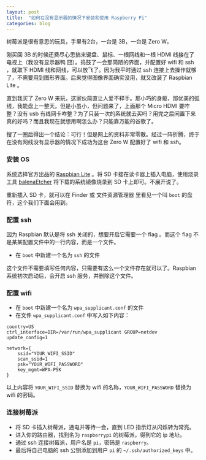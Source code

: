 ```yaml
---
layout: post
title:  "如何在没有显示器的情况下安装和使用 Raspberry Pi"
categories: blog
---
```

树莓派是很有意思的玩具，手里有2台，一台是 3B，一台是 Zero W。

刚买回 3B 的时候还费尽心思搞来键盘、鼠标、一根网线和一根 HDMI 线接在了电视上（我没有显示器鸭 囧）。捣鼓了一会那简陋的界面，并配置好 wifi 和 ssh ，就取下 HDMI 线和网线，可以放飞了。因为我平时通过 ssh 连接上去操作就够了，不需要用到图形界面。后来觉得图像界面确实没用，就又改装了 Raspbian Lite 。

直到我买了 Zero W 来玩，这家伙简直让人爱不释手。那小巧的身躯，那优美的弧线，我能盘上一整天。但是小虽小，但问题来了，上面那个 Micro HDMI 要咋整？没有 usb 有线网卡咋整？为了只装一次的系统就去买吗？用完之后闲置下来真的好吗？而且我现在就想用啊怎么办？只能靠万能的谷歌了。

搜了一圈后得出一个结论：可行！但是网上的资料非常零散。经过一阵折腾，终于在没有网线没有显示器的情况下成功为这台 Zero W 配置好了 wifi 和 ssh。

### 安装 OS

系统选择官方出品的 [Raspbian Lite](https://downloads.raspberrypi.org/raspbian_lite_latest) 。将 SD 卡接在读卡器上插入电脑，使用烧录工具 [balenaEtcher](https://www.balena.io/etcher/) 将下载的系统镜像烧录到 SD 卡上即可。不展开说了。

重新插入 SD 卡，就可以在 Finder 或 文件资源管理器 里看见一个叫 `boot` 的盘符，这个我们下面会用到。

### 配置 ssh

因为 Raspbian 默认是将 ssh 关闭的，想要开启它需要一个 flag 。而这个 flag 不是某某配置文件中的一行内容，而是一个文件。

- 在 `boot` 中新建一个名为 `ssh` 的文件

这个文件不需要填写任何内容，只需要有这么一个文件存在就可以了。Raspbian 系统初次启动后，会开启 ssh 服务，并删除这个文件。

### 配置 wifi

- 在 `boot` 中新建一个名为 `wpa_supplicant.conf` 的文件
- 在文件 `wpa_supplicant.conf` 中写入如下内容：

``` shell
country=US
ctrl_interface=DIR=/var/run/wpa_supplicant GROUP=netdev
update_config=1

network={
    ssid="YOUR_WIFI_SSID"
    scan_ssid=1
    psk="YOUR_WIFI_PASSWORD"
    key_mgmt=WPA-PSK
}
```

以上内容将 `YOUR_WIFI_SSID` 替换为 wifi 的名称，`YOUR_WIFI_PASSWORD` 替换为 wifi 的密码。

### 连接树莓派

- 将 SD 卡插入树莓派，通电并等待一会，直到 LED 指示灯从闪烁转为常亮。
- 进入你的路由器，找到名为 `raspberrypi` 的树莓派，得到它的 ip 地址。
- 通过 ssh 连接树莓派，用户名是 `pi`，密码是 `raspberry`。
- 最后将自己电脑的 ssh 公钥添加到用户 `pi` 的 `~/.ssh/authorized_keys` 中。
